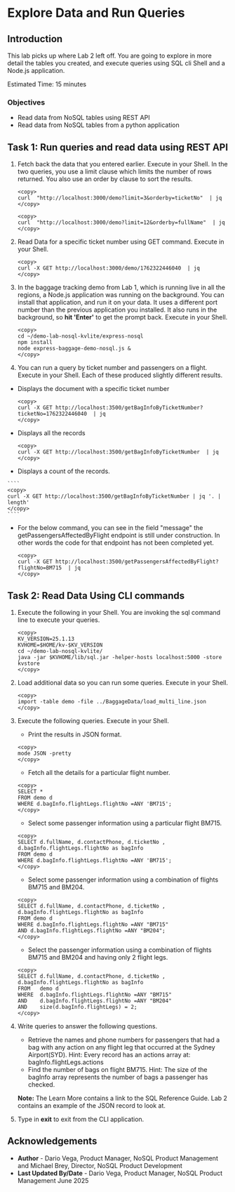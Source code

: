 # Explore Data and Run Queries

## Introduction

This lab picks up where Lab 2 left off.   You are going to explore in more detail the tables you created, and execute queries using SQL cli Shell and a Node.js application.  

Estimated Time: 15 minutes

### Objectives

* Read data from NoSQL tables using REST API
* Read data from NoSQL tables from a python application

## Task 1: Run queries and read data using REST API

1.  Fetch back the data that you entered earlier.  Execute in your Shell.  In the two queries, you use a limit clause which limits the number of rows returned.  You also use an order by clause to sort the results.

    ````
    <copy>
    curl  "http://localhost:3000/demo?limit=3&orderby=ticketNo"  | jq
    </copy>
    ````

    ````
    <copy>
    curl  "http://localhost:3000/demo?limit=12&orderby=fullName"  | jq
    </copy>
    ````
2. Read Data for a specific ticket number using GET command.  Execute in your Shell.

    ````
    <copy>
    curl -X GET http://localhost:3000/demo/1762322446040  | jq
    </copy>
    ````
3. In the baggage tracking demo from Lab 1, which is running live in all the regions, a Node.js application was running on the background.   You can install that application, and run it on your data.  It uses a different port number than the previous application you installed.  It also runs in the background, so **hit 'Enter'** to get the prompt back.  Execute in your Shell.

    ````
    <copy>
    cd ~/demo-lab-nosql-kvlite/express-nosql
    npm install
    node express-baggage-demo-nosql.js &
    </copy>
    ````

4. You can run a query by ticket number and passengers on a flight.  Execute in your Shell.   Each of these produced slightly different results.

  * Displays the document with a specific ticket number

    ````
    <copy>
    curl -X GET http://localhost:3500/getBagInfoByTicketNumber?ticketNo=1762322446040  | jq
    </copy>
    ````
  * Displays all the records

    ````
    <copy>
    curl -X GET http://localhost:3500/getBagInfoByTicketNumber  | jq
    </copy>
    ````
  *  Displays a count of the records.

    ````
    <copy>
    curl -X GET http://localhost:3500/getBagInfoByTicketNumber | jq '. | length'
    </copy>
    ````
  * For the below command, you can see in the field "message" the getPassengersAffectedByFlight endpoint is still under construction. In other words the code for that endpoint has not been completed yet.

    ````
    <copy>
    curl -X GET http://localhost:3500/getPassengersAffectedByFlight?flightNo=BM715  | jq
    </copy>
    ````

## Task 2: Read Data Using CLI commands

1. Execute the following in your Shell. You are invoking the sql command line to execute your queries.

    ````
    <copy>
    KV_VERSION=25.1.13
    KVHOME=$HOME/kv-$KV_VERSION
    cd ~/demo-lab-nosql-kvlite/
    java -jar $KVHOME/lib/sql.jar -helper-hosts localhost:5000 -store kvstore
    </copy>
    ````

2. Load additional data so you can run some queries.  Execute in your Shell.

    ````
    <copy>
    import -table demo -file ../BaggageData/load_multi_line.json
    </copy>
    ````

3. Execute the following queries.  Execute in your Shell.
    * Print the results in JSON format.
    ````
    <copy>
    mode JSON -pretty
    </copy>
    ````
    * Fetch all the details for a particular flight number.
    ````
    <copy>
    SELECT *
    FROM demo d
    WHERE d.bagInfo.flightLegs.flightNo =ANY 'BM715';
    </copy>
    ````
    * Select some passenger information using a particular flight BM715.
    ````
    <copy>
    SELECT d.fullName, d.contactPhone, d.ticketNo , d.bagInfo.flightLegs.flightNo as bagInfo
    FROM demo d
    WHERE d.bagInfo.flightLegs.flightNo =ANY 'BM715';
    </copy>
    ````
    * Select some passenger information using a combination of flights BM715 and BM204.
    ````
    <copy>
    SELECT d.fullName, d.contactPhone, d.ticketNo , d.bagInfo.flightLegs.flightNo as bagInfo
    FROM demo d
    WHERE d.bagInfo.flightLegs.flightNo =ANY "BM715"
    AND d.bagInfo.flightLegs.flightNo =ANY "BM204";
    </copy>
    ````
    * Select the passenger information using a combination of flights BM715 and BM204 and having only 2 flight legs.
    ````
    <copy>
    SELECT d.fullName, d.contactPhone, d.ticketNo , d.bagInfo.flightLegs.flightNo as bagInfo
    FROM   demo d
    WHERE  d.bagInfo.flightLegs.flightNo =ANY "BM715"
    AND    d.bagInfo.flightLegs.flightNo =ANY "BM204"
    AND    size(d.bagInfo.flightLegs) = 2;
    </copy>
    ````

4. Write queries to answer the following questions.

    * Retrieve the names and phone numbers for passengers that had a bag with any action on any flight leg that occurred at the Sydney Airport(SYD).  Hint: Every record has an actions array at: bagInfo.flightLegs.actions
    * Find the number of bags on flight BM715.  Hint: The size of the bagInfo array represents the number of bags a passenger has checked.

    **Note:** The Learn More contains a link to the SQL Reference Guide.  Lab 2 contains an example of the JSON record to look at.

5. Type in **exit** to exit from the CLI application.


## Acknowledgements
* **Author** - Dario Vega, Product Manager, NoSQL Product Management and Michael Brey, Director, NoSQL Product Development
* **Last Updated By/Date** - Dario Vega, Product Manager, NoSQL Product Management June 2025
